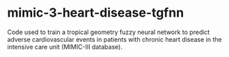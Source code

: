 # mimic-3-heart-disease-tgfnn
Code used to train a tropical geometry fuzzy neural network to predict adverse cardiovascular events in patients with chronic heart disease in the intensive care unit (MIMIC-III database).
